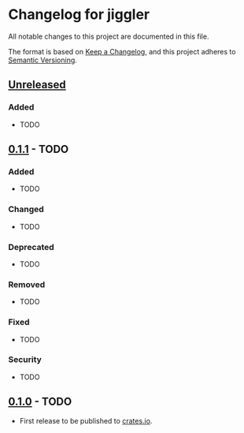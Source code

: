 # Changelog for jiggler

All notable changes to this project are documented in this file.

The format is based on [Keep a Changelog](https://keepachangelog.com/en/1.1.0/),
and this project adheres to [Semantic Versioning](https://semver.org/spec/v2.0.0.html).

## [Unreleased]

### Added

* TODO

## [0.1.1] - TODO

### Added

* TODO

### Changed

* TODO

### Deprecated

* TODO

### Removed

* TODO

### Fixed

* TODO

### Security

* TODO

## [0.1.0] - TODO

* First release to be published to [crates.io](https://crates.io/).

[unreleased]: https://github.com/0xdea/jiggler/compare/v0.1.1...HEAD

[0.1.1]: https://github.com/0xdea/jiggler/compare/v0.1.0...v0.1.1

[0.1.0]: https://github.com/0xdea/jiggler/releases/tag/v0.1.0

